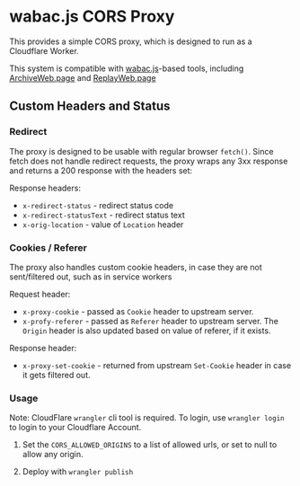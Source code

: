 # wabac.js CORS Proxy

This provides a simple CORS proxy, which is designed to run as a Cloudflare Worker.

This system is compatible with [wabac.js](https://github.com/webrecorder/wabac.js)-based tools, including [ArchiveWeb.page](https://archiveweb.page) and [ReplayWeb.page](https://replayweb.page)

## Custom Headers and Status

### Redirect

The proxy is designed to be usable with regular browser `fetch()`.
Since fetch does not handle redirect requests, the proxy wraps any 3xx response and returns a 200 response with the headers set:


Response headers:
- `x-redirect-status` - redirect status code
- `x-redirect-statusText` - redirect status text
- `x-orig-location` - value of `Location` header

### Cookies / Referer

The proxy also handles custom cookie headers, in case they are not sent/filtered out, such as in service workers

Request header:
- `x-proxy-cookie` - passed as `Cookie` header to upstream server.
- `x-profy-referer` - passed as `Referer` header to upstream server. The `Origin` header is also updated based on value of referer, if it exists.

Response header:
- `x-proxy-set-cookie` - returned from upstream `Set-Cookie` header in case it gets filtered out.

### Usage

Note: CloudFlare `wrangler` cli tool is required. To login, use `wrangler login` to login to your Cloudflare Account.

1. Set the `CORS_ALLOWED_ORIGINS` to a list of allowed urls, or set to null to allow any origin.

2. Deploy with `wrangler publish`

